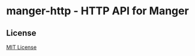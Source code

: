
# manger-http - HTTP API for Manger

## License

[MIT License](https://github.com/michaelnisi/manger-http/blob/master/LICENSE)
